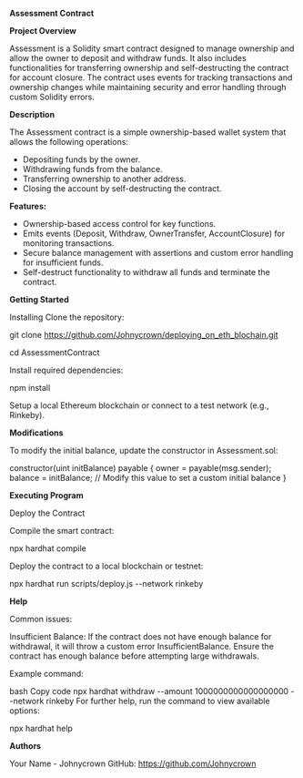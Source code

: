 **Assessment Contract**

**Project Overview**

Assessment is a Solidity smart contract designed to manage ownership and allow the owner to deposit and withdraw funds. It also includes functionalities for transferring ownership and self-destructing the contract for account closure. The contract uses events for tracking transactions and ownership changes while maintaining security and error handling through custom Solidity errors.

**Description**

The Assessment contract is a simple ownership-based wallet system that allows the following operations:

* Depositing funds by the owner.
* Withdrawing funds from the balance.
* Transferring ownership to another address.
* Closing the account by self-destructing the contract.
  
**Features:**

* Ownership-based access control for key functions.
* Emits events (Deposit, Withdraw, OwnerTransfer, AccountClosure) for monitoring transactions.
* Secure balance management with assertions and custom error handling for insufficient funds.
* Self-destruct functionality to withdraw all funds and terminate the contract.
  
**Getting Started**

Installing
Clone the repository:

  git clone https://github.com/Johnycrown/deploying_on_eth_blochain.git
  
  cd AssessmentContract

Install required dependencies:

  npm install
  
Setup a local Ethereum blockchain or connect to a test network (e.g., Rinkeby).

**Modifications**

To modify the initial balance, update the constructor in Assessment.sol:

constructor(uint initBalance) payable {
    owner = payable(msg.sender);
    balance = initBalance; // Modify this value to set a custom initial balance
}

**Executing Program**

Deploy the Contract

Compile the smart contract:

  npx hardhat compile
  
Deploy the contract to a local blockchain or testnet:

npx hardhat run scripts/deploy.js --network rinkeby


**Help**

Common issues:

Insufficient Balance: If the contract does not have enough balance for withdrawal, it will throw a custom error InsufficientBalance. Ensure the contract has enough balance before attempting large withdrawals.

Example command:

bash
Copy code
npx hardhat withdraw --amount 1000000000000000000 --network rinkeby
For further help, run the command to view available options:

npx hardhat help

**Authors**

Your Name - Johnycrown
GitHub: https://github.com/Johnycrown
